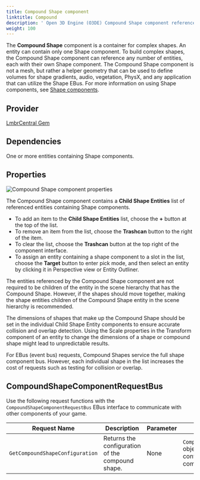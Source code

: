 ```yaml
---
title: Compound Shape component
linktitle: Compound
description: ' Open 3D Engine (O3DE) Compound Shape component reference. '
weight: 100
---
```




The **Compound Shape** component is a container for complex shapes. An entity can contain only one Shape component. To build complex shapes, the Compound Shape component can reference any number of entities, each with their own Shape component. The Compound Shape component is not a mesh, but rather a helper geometry that can be used to define volumes for shape gradients, audio, vegetation, PhysX, and any application that can utilize the Shape EBus. For more information on using Shape components, see [Shape components](/docs/user-guide/components/reference/shape/_index.md).

## Provider ##

[LmbrCentral Gem](/docs/user-guide/gems/reference/core/lmbr-central)

## Dependencies ##

One or more entities containing Shape components.

## Properties ##

![Compound Shape component properties](/images/user-guide/components/reference/shape/compound-shape-component-ui-01.png)

The Compound Shape component contains a **Child Shape Entities** list of referenced entities containing Shape components.

* To add an item to the **Child Shape Entities** list, choose the **+** button at the top of the list.
* To remove an item from the list, choose the **Trashcan** button to the right of the item.
* To clear the list, choose the **Trashcan** button at the top right of the component interface.
* To assign an entity containing a shape component to a slot in the list, choose the **Target** button to enter pick mode, and then select an entity by clicking it in Perspective view or Entity Outliner.

The entities referenced by the Compound Shape component are not required to be children of the entity in the scene hierarchy that has the Compound Shape. However, if the shapes should move together, making the shape entities children of the Compound Shape entity in the scene hierarchy is recommended.

The dimensions of shapes that make up the Compound Shape should be set in the individual Child Shape Entity components to ensure accurate collision and overlap detection. Using the Scale properties in the Transform component of an entity to change the dimensions of a shape or compound shape might lead to unpredictable results.

For EBus (event bus) requests, Compound Shapes service the full shape component bus. However, each individual shape in the list increases the cost of requests such as testing for collision or overlap.

## CompoundShapeComponentRequestBus ##

Use the following request functions with the `CompoundShapeComponentRequestBus` EBus interface to communicate with other components of your game.

| Request Name | Description | Parameter | Return | Scriptable |
|-|-|-|-|-|
| `GetCompoundShapeConfiguration` | Returns the configuration of the compound shape. | None | `CompoundShapeConfiguration` object that contains the configuration for the compound shape. | Yes |
